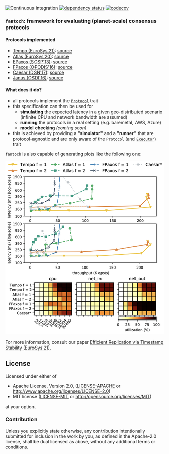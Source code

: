 ![Continuous integration](https://github.com/vitorenesduarte/fantoch/workflows/Continuous%20integration/badge.svg)
[![dependency status](https://deps.rs/repo/github/vitorenesduarte/fantoch/status.svg)](https://deps.rs/repo/github/vitorenesduarte/fantoch)
[![codecov](https://codecov.io/gh/vitorenesduarte/fantoch/branch/master/graph/badge.svg?token=yqK2KnILVg)](https://codecov.io/gh/vitorenesduarte/fantoch)

### `fantoch`: framework for evaluating (planet-scale) consensus protocols

#### Protocols implemented
- [Tempo (EuroSys'21)](https://vitorenes.org/publication/enes-tempo/): [source](https://github.com/vitorenesduarte/fantoch/tree/main/fantoch_ps/src/protocol/tempo.rs)
- [Atlas (EuroSys'20)](https://vitorenes.org/publication/enes-atlas/): [source](https://github.com/vitorenesduarte/fantoch/tree/main/fantoch_ps/src/protocol/atlas.rs)
- [EPaxos (SOSP'13)](https://www.cs.cmu.edu/~dga/papers/epaxos-sosp2013.pdf): [source](https://github.com/vitorenesduarte/fantoch/tree/main/fantoch_ps/src/protocol/epaxos.rs)
- [FPaxos (OPODIS'16)](https://fpaxos.github.io/): [source](https://github.com/vitorenesduarte/fantoch/tree/main/fantoch_ps/src/protocol/fpaxos.rs)
- [Caesar (DSN'17)](https://arxiv.org/abs/1704.03319): [source](https://github.com/vitorenesduarte/fantoch/tree/main/fantoch_ps/src/protocol/caesar.rs)
- [Janus (OSDI'16)](https://www.usenix.org/system/files/conference/osdi16/osdi16-mu.pdf): [source](https://github.com/vitorenesduarte/fantoch/tree/main/fantoch_ps/src/protocol/atlas.rs)

#### What does it do?

- all protocols implement the [`Protocol`](https://github.com/vitorenesduarte/fantoch/blob/master/fantoch/src/protocol/mod.rs) trait
- this specification can then be used for
  - __simulating__ the expected latency in a given geo-distributed scenario (infinite CPU and network bandwidth are assumed)
  - __running__ the protocols in a real setting (e.g. baremetal, AWS, Azure)
  - __model checking__ _(coming soon)_
- this is achieved by providing a __"simulator"__ and a __"runner"__ that are protocol-agnostic and are only aware of the `Protocol` (and [`Executor`](https://github.com/vitorenesduarte/fantoch/blob/master/fantoch/src/executor/mod.rs)) trait

`fantoch` is also capable of generating plots like the following one:

<img src="plot.png" width="500">

For more information, consult our paper [Efficient Replication via Timestamp Stability (EuroSys'21)](https://vitorenes.org/publication/enes-tempo/).

## License

Licensed under either of

 * Apache License, Version 2.0, ([LICENSE-APACHE](LICENSE-APACHE) or http://www.apache.org/licenses/LICENSE-2.0)
 * MIT license ([LICENSE-MIT](LICENSE-MIT) or http://opensource.org/licenses/MIT)

at your option.

### Contribution

Unless you explicitly state otherwise, any contribution intentionally submitted for inclusion in the work by you, as defined in the Apache-2.0 license, shall be dual licensed as above, without any additional terms or conditions.
